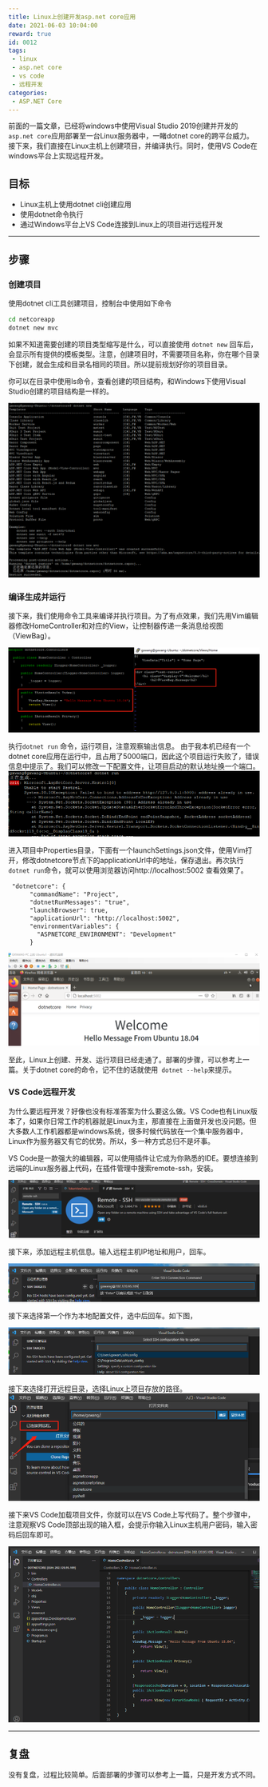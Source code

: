 ```yaml
---
title: Linux上创建开发asp.net core应用
date: 2021-06-03 10:04:00
reward: true
id: 0012
tags: 
 - linux
 - asp.net core
 - vs code
 - 远程开发
categories:
 - ASP.NET Core
---
```


前面的一篇文章，已经将windows中使用Visual Studio 2019创建并开发的 ```asp.net core```应用部署至一台Linux服务器中，一睹dotnet core的跨平台威力。接下来，我们直接在Linux主机上创建项目，并编译执行。同时，使用VS Code在windows平台上实现远程开发。
## 目标

* Linux主机上使用dotnet cli创建应用
* 使用dotnet命令执行
* 通过Windows平台上VS Code连接到Linux上的项目进行远程开发

<!--more-->
---
## 步骤

### 创建项目
使用dotnet cli工具创建项目，控制台中使用如下命令
``` bash
cd netcoreapp
dotnet new mvc 
```
如果不知道需要创建的项目类型缩写是什么，可以直接使用 ```dotnet new``` 回车后，会显示所有提供的模板类型。注意，创建项目时，不需要项目名称，你在哪个目录下创建，就会生成和目录名相同的项目。所以提前规划好你的项目目录。

你可以在目录中使用ls命令，查看创建的项目结构，和Windows下使用Visual Studio创建的项目结构是一样的。

![创建项目](https://raw.githubusercontent.com/edsiongithub/blogimages/master/dotnetnew.png)

### 编译生成并运行

接下来，我们使用命令工具来编译并执行项目。为了有点效果，我们先用Vim编辑器修改HomeController和对应的View，让控制器传递一条消息给视图（ViewBag）。

![修改代码](https://raw.githubusercontent.com/edsiongithub/blogimages/master/changecodes.png)

执行```dotnet run``` 命令，运行项目，注意观察输出信息。 由于我本机已经有一个dotnet core应用在运行中，且占用了5000端口，因此这个项目运行失败了，错误信息中提示了。我们可以修改一下配置文件，让项目启动的默认地址换一个端口。
![错误](https://raw.githubusercontent.com/edsiongithub/blogimages/master/error.png)

进入项目中Properties目录，下面有一个launchSettings.json文件，使用Vim打开，修改dotnetcore节点下的applicationUrl中的地址，保存退出。再次执行```dotnet run```命令，就可以使用浏览器访问http://localhost:5002 查看效果了。

```
 "dotnetcore": {
      "commandName": "Project",
      "dotnetRunMessages": "true",
      "launchBrowser": true,
      "applicationUrl": "http://localhost:5002",
      "environmentVariables": {
        "ASPNETCORE_ENVIRONMENT": "Development"
      }

```
![执行结果](https://raw.githubusercontent.com/edsiongithub/blogimages/master/result.png)


至此，Linux上创建、开发、运行项目已经走通了。部署的步骤，可以参考上一篇。关于dotnet core的命令，记不住的话就使用``` dotnet --help```来提示。

### VS Code远程开发

为什么要远程开发？好像也没有标准答案为什么要这么做。VS Code也有Linux版本了，如果你日常工作的机器就是Linux为主，那直接在上面做开发也没问题。但大多数人工作机器都是windows系统，很多时候代码放在一个集中服务器中，Linux作为服务器又有它的优势。所以，多一种方式总归不是坏事。

VS Code是一款强大的编辑器，可以使用插件让它成为你熟悉的IDE。要想连接到远端的Linux服务器上代码，在插件管理中搜索remote-ssh，安装。

![安装插件](https://raw.githubusercontent.com/edsiongithub/blogimages/master/installremotessh.png)

接下来，添加远程主机信息。输入远程主机IP地址和用户，回车。

![添加远程主机](https://raw.githubusercontent.com/edsiongithub/blogimages/master/addremoteserver.png)

接下来选择第一个作为本地配置文件，选中后回车。如下图，

![本地配置](https://raw.githubusercontent.com/edsiongithub/blogimages/master/configremoteserver.png)

接下来选择打开远程目录，选择Linux上项目存放的路径。
![选择目录](https://raw.githubusercontent.com/edsiongithub/blogimages/master/selectpath.png)

接下来VS Code加载项目文件，你就可以在VS Code上写代码了。整个步骤中，注意观察VS Code顶部出现的输入框，会提示你输入Linux主机用户密码，输入密码后回车即可。

![远程写代码](https://raw.githubusercontent.com/edsiongithub/blogimages/master/remotecoding.png)

---
## 复盘

没有复盘，过程比较简单。后面部署的步骤可以参考上一篇，只是开发方式不同。

